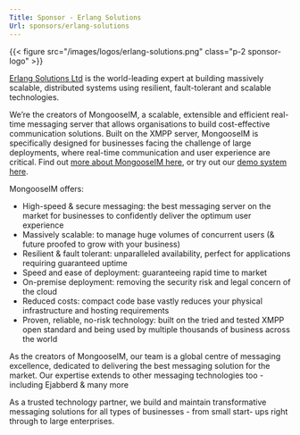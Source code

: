 ```yaml
---
Title: Sponsor - Erlang Solutions
Url: sponsors/erlang-solutions
---
```


{{< figure src="/images/logos/erlang-solutions.png" class="p-2 sponsor-logo" >}}

[Erlang Solutions Ltd](https://www.erlang-solutions.com/) is the world-leading expert at building massively scalable, distributed
systems using resilient, fault-tolerant and scalable technologies.

We’re the creators of MongooseIM, a scalable, extensible and efficient real-time messaging
server that allows organisations to build cost-effective communication solutions. Built on the
XMPP server, MongooseIM is specifically designed for businesses facing the challenge of
large deployments, where real-time communication and user experience are critical.
Find out [more about MongooseIM here](https://www.erlang-solutions.com/technologies/mongooseim/), or try out our [demo system here](https://trymongoose.im/).

MongooseIM offers:
- High-speed & secure messaging: the best messaging server on the market for
businesses to confidently deliver the optimum user experience
- Massively scalable: to manage huge volumes of concurrent users (& future proofed
to grow with your business)
- Resilient & fault tolerant: unparalleled availability, perfect for applications requiring
guaranteed uptime
- Speed and ease of deployment: guaranteeing rapid time to market
- On-premise deployment: removing the security risk and legal concern of the cloud
- Reduced costs: compact code base vastly reduces your physical infrastructure and
hosting requirements
- Proven, reliable, no-risk technology: built on the tried and tested XMPP open
standard and being used by multiple thousands of business across the world

As the creators of MongooseIM, our team is a global centre of messaging excellence,
dedicated to delivering the best messaging solution for the market. Our expertise extends to
other messaging technologies too - including Ejabberd & many more

As a trusted technology partner, we build and maintain transformative messaging solutions
for all types of businesses - from small start- ups right through to large enterprises.
